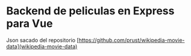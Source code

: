 # Backend de peliculas en Express para Vue

Json sacado del repositorio [https://github.com/prust/wikipedia-movie-data](wikipedia-movie-data)